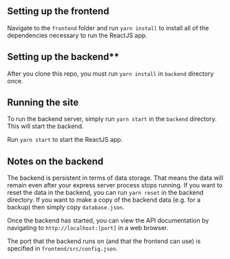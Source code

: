 ## Setting up the frontend
Navigate to the `frontend` folder and run `yarn install` to install all of the dependencies necessary to run the ReactJS app.

## Setting up the backend**
After you clone this repo, you must run `yarn install` in `backend` directory once.

## Running the site
To run the backend server, simply run `yarn start` in the `backend` directory. This will start the backend.

Run `yarn start` to start the ReactJS app.

## Notes on the backend
The backend is persistent in terms of data storage. That means the data will remain even after your express server process stops running. If you want to reset the data in the backend, you can run `yarn reset` in the backend directory. If you want to make a copy of the backend data (e.g. for a backup) then simply copy `database.json`.

Once the backend has started, you can view the API documentation by navigating to `http://localhost:[port]` in a web browser.

The port that the backend runs on (and that the frontend can use) is specified in `frontend/src/config.json`.
